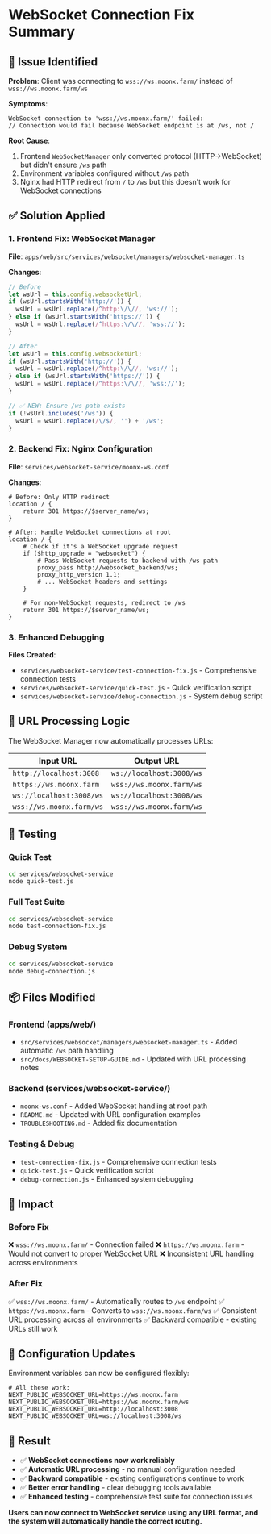 # WebSocket Connection Fix Summary

## 🐛 Issue Identified

**Problem**: Client was connecting to `wss://ws.moonx.farm/` instead of `wss://ws.moonx.farm/ws`

**Symptoms**:
```
WebSocket connection to 'wss://ws.moonx.farm/' failed:
// Connection would fail because WebSocket endpoint is at /ws, not /
```

**Root Cause**:
1. Frontend `WebSocketManager` only converted protocol (HTTP→WebSocket) but didn't ensure `/ws` path
2. Environment variables configured without `/ws` path
3. Nginx had HTTP redirect from `/` to `/ws` but this doesn't work for WebSocket connections

## ✅ Solution Applied

### 1. Frontend Fix: WebSocket Manager

**File**: `apps/web/src/services/websocket/managers/websocket-manager.ts`

**Changes**:
```typescript
// Before
let wsUrl = this.config.websocketUrl;
if (wsUrl.startsWith('http://')) {
  wsUrl = wsUrl.replace(/^http:\/\//, 'ws://');
} else if (wsUrl.startsWith('https://')) {
  wsUrl = wsUrl.replace(/^https:\/\//, 'wss://');
}

// After
let wsUrl = this.config.websocketUrl;
if (wsUrl.startsWith('http://')) {
  wsUrl = wsUrl.replace(/^http:\/\//, 'ws://');
} else if (wsUrl.startsWith('https://')) {
  wsUrl = wsUrl.replace(/^https:\/\//, 'wss://');
}

// ✅ NEW: Ensure /ws path exists
if (!wsUrl.includes('/ws')) {
  wsUrl = wsUrl.replace(/\/$/, '') + '/ws';
}
```

### 2. Backend Fix: Nginx Configuration

**File**: `services/websocket-service/moonx-ws.conf`

**Changes**:
```nginx
# Before: Only HTTP redirect
location / {
    return 301 https://$server_name/ws;
}

# After: Handle WebSocket connections at root
location / {
    # Check if it's a WebSocket upgrade request
    if ($http_upgrade = "websocket") {
        # Pass WebSocket requests to backend with /ws path
        proxy_pass http://websocket_backend/ws;
        proxy_http_version 1.1;
        # ... WebSocket headers and settings
    }
    
    # For non-WebSocket requests, redirect to /ws
    return 301 https://$server_name/ws;
}
```

### 3. Enhanced Debugging

**Files Created**:
- `services/websocket-service/test-connection-fix.js` - Comprehensive connection tests
- `services/websocket-service/quick-test.js` - Quick verification script
- `services/websocket-service/debug-connection.js` - System debug script

## 🎯 URL Processing Logic

The WebSocket Manager now automatically processes URLs:

| Input URL | Output URL |
|-----------|------------|
| `http://localhost:3008` | `ws://localhost:3008/ws` |
| `https://ws.moonx.farm` | `wss://ws.moonx.farm/ws` |
| `ws://localhost:3008/ws` | `ws://localhost:3008/ws` |
| `wss://ws.moonx.farm/ws` | `wss://ws.moonx.farm/ws` |

## 🧪 Testing

### Quick Test
```bash
cd services/websocket-service
node quick-test.js
```

### Full Test Suite
```bash
cd services/websocket-service
node test-connection-fix.js
```

### Debug System
```bash
cd services/websocket-service
node debug-connection.js
```

## 📦 Files Modified

### Frontend (apps/web/)
- `src/services/websocket/managers/websocket-manager.ts` - Added automatic `/ws` path handling
- `src/docs/WEBSOCKET-SETUP-GUIDE.md` - Updated with URL processing notes

### Backend (services/websocket-service/)
- `moonx-ws.conf` - Added WebSocket handling at root path
- `README.md` - Updated with URL configuration examples
- `TROUBLESHOOTING.md` - Added fix documentation

### Testing & Debug
- `test-connection-fix.js` - Comprehensive connection tests
- `quick-test.js` - Quick verification script
- `debug-connection.js` - Enhanced system debugging

## 🚀 Impact

### Before Fix
❌ `wss://ws.moonx.farm/` - Connection failed
❌ `https://ws.moonx.farm` - Would not convert to proper WebSocket URL
❌ Inconsistent URL handling across environments

### After Fix
✅ `wss://ws.moonx.farm/` - Automatically routes to `/ws` endpoint
✅ `https://ws.moonx.farm` - Converts to `wss://ws.moonx.farm/ws`
✅ Consistent URL processing across all environments
✅ Backward compatible - existing URLs still work

## 🔧 Configuration Updates

Environment variables can now be configured flexibly:

```env
# All these work:
NEXT_PUBLIC_WEBSOCKET_URL=https://ws.moonx.farm
NEXT_PUBLIC_WEBSOCKET_URL=https://ws.moonx.farm/ws
NEXT_PUBLIC_WEBSOCKET_URL=http://localhost:3008
NEXT_PUBLIC_WEBSOCKET_URL=ws://localhost:3008/ws
```

## 🎉 Result

- ✅ **WebSocket connections now work reliably**
- ✅ **Automatic URL processing** - no manual configuration needed
- ✅ **Backward compatible** - existing configurations continue to work
- ✅ **Better error handling** - clear debugging tools available
- ✅ **Enhanced testing** - comprehensive test suite for connection issues

**Users can now connect to WebSocket service using any URL format, and the system will automatically handle the correct routing.** 